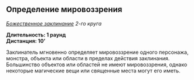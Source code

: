 ## Определение мировоззрения

*[Божественное заклинание](../divine.md) 2-го круга*

**Длительность: 1 раунд**  
**Дистанция: 10’**

Заклинатель мгновенно определяет мировоззрение одного персонажа, монстра, объекта или области в пределах действия заклинания. Большинство объектов или областей не имеют мировоззрения, однако некоторые магические вещи или священные места могут его иметь.